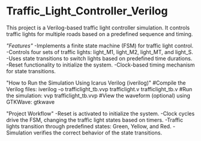 # Traffic_Light_Controller_Verilog
This project is a Verilog-based traffic light controller simulation. It controls traffic lights for multiple roads based on a predefined sequence and timing.

*"Features"*
-Implements a finite state machine (FSM) for traffic light control.
-Controls four sets of traffic lights: light_M1, light_M2, light_MT, and light_S.
-Uses state transitions to switch lights based on predefined time durations.
-Reset functionality to initialize the system.
-Clock-based timing mechanism for state transitions.

"How to Run the Simulation Using Icarus Verilog (iverilog)"
#Compile the Verilog files:
iverilog -o trafficlight_tb.vvp trafficlight.v trafficlight_tb.v
#Run the simulation:
vvp trafficlight_tb.vvp
#View the waveform (optional) using GTKWave:
gtkwave

"Project Workflow"
-Reset is activated to initialize the system.
-Clock cycles drive the FSM, changing the traffic light states based on timers.
-Traffic lights transition through predefined states: Green, Yellow, and Red.
-Simulation verifies the correct behavior of the state transitions.
